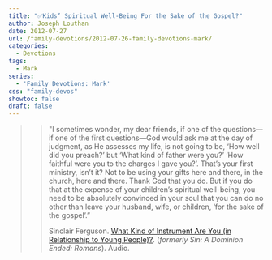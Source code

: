 ```yaml
---
title: "✅Kids’ Spiritual Well-Being For the Sake of the Gospel?"
author: Joseph Louthan
date: 2012-07-27
url: /family-devotions/2012-07-26-family-devotions-mark/
categories:
  - Devotions
tags:
  - Mark
series:
  - 'Family Devotions: Mark'
css: "family-devos"
showtoc: false
draft: false
---
```

>>"I sometimes wonder, my dear friends, if one of the questions—if one of the first questions—God would ask me at the day of judgment, as He assesses my life, is not going to be, ‘How well did you preach?’ but ‘What kind of father were you?’ ‘How faithful were you to the charges I gave you?’. That’s your first ministry, isn’t it? Not to be using your gifts here and there, in the church, here and there. Thank God that you do. But if you do that at the expense of your children’s spiritual well-being, you need to be absolutely convinced in your soul that you can do no other than leave your husband, wife, or children, ‘for the sake of the gospel’.”
>>
>>Sinclair Ferguson. [What Kind of Instrument Are You (in Relationship to Young People)?](http://www.sermonaudio.com/playpopup.asp?SID=3912953483). (_formerly Sin: A Dominion Ended: Romans_). Audio.

